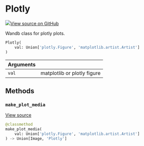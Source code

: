 # Plotly



[![](https://www.tensorflow.org/images/GitHub-Mark-32px.png)View source on GitHub](https://www.github.com/wandb/client/tree/v0.12.6/wandb/sdk/data_types.py#L2258-L2307)



Wandb class for plotly plots.

```python
Plotly(
    val: Union['plotly.Figure', 'matplotlib.artist.Artist']
)
```





| Arguments |  |
| :--- | :--- |
|  `val` |  matplotlib or plotly figure |



## Methods

<h3 id="make_plot_media"><code>make_plot_media</code></h3>

[View source](https://www.github.com/wandb/client/tree/v0.12.6/wandb/sdk/data_types.py#L2268-L2276)

```python
@classmethod
make_plot_media(
    val: Union['plotly.Figure', 'matplotlib.artist.Artist']
) -> Union[Image, 'Plotly']
```






